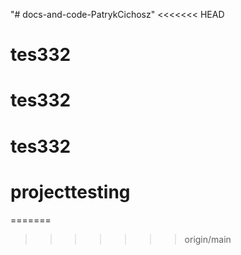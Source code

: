 "# docs-and-code-PatrykCichosz" 
<<<<<<< HEAD
# tes332
# tes332
# tes332
# projecttesting
=======
>>>>>>> origin/main
